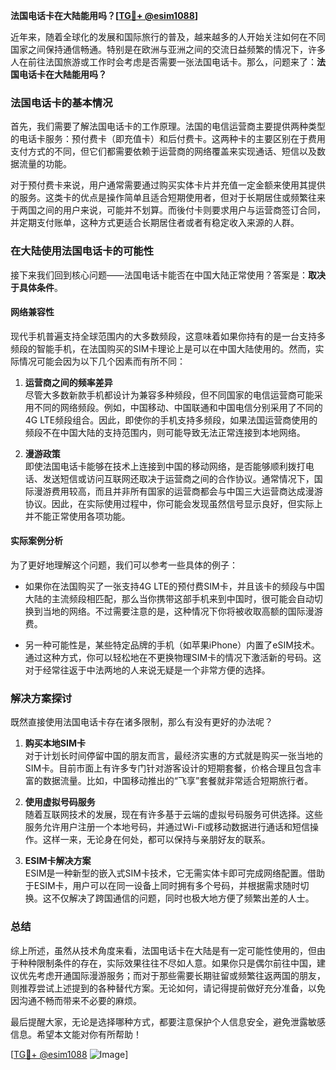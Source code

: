 **法国电话卡在大陆能用吗？[[TG💪+ @esim1088](https://t.me/s/esim1088)]**

近年来，随着全球化的发展和国际旅行的普及，越来越多的人开始关注如何在不同国家之间保持通信畅通。特别是在欧洲与亚洲之间的交流日益频繁的情况下，许多人在前往法国旅游或工作时会考虑是否需要一张法国电话卡。那么，问题来了：**法国电话卡在大陆能用吗？**

### 法国电话卡的基本情况

首先，我们需要了解法国电话卡的工作原理。法国的电信运营商主要提供两种类型的电话卡服务：预付费卡（即充值卡）和后付费卡。这两种卡的主要区别在于费用支付方式的不同，但它们都需要依赖于运营商的网络覆盖来实现通话、短信以及数据流量的功能。

对于预付费卡来说，用户通常需要通过购买实体卡片并充值一定金额来使用其提供的服务。这类卡的优点是操作简单且适合短期使用者，但对于长期居住或频繁往来于两国之间的用户来说，可能并不划算。而後付卡则要求用户与运营商签订合同，并定期支付账单，这种方式更适合长期居住者或者有稳定收入来源的人群。

### 在大陆使用法国电话卡的可能性

接下来我们回到核心问题——法国电话卡能否在中国大陆正常使用？答案是：**取决于具体条件**。

#### 网络兼容性

现代手机普遍支持全球范围内的大多数频段，这意味着如果你持有的是一台支持多频段的智能手机，在法国购买的SIM卡理论上是可以在中国大陆使用的。然而，实际情况可能会因为以下几个因素而有所不同：

1. **运营商之间的频率差异**  
   尽管大多数新款手机都设计为兼容多种频段，但不同国家的电信运营商可能采用不同的网络频段。例如，中国移动、中国联通和中国电信分别采用了不同的4G LTE频段组合。因此，即使你的手机支持多频段，如果法国运营商使用的频段不在中国大陆的支持范围内，则可能导致无法正常连接到本地网络。

2. **漫游政策**  
   即使法国电话卡能够在技术上连接到中国的移动网络，是否能够顺利拨打电话、发送短信或访问互联网还取决于运营商之间的合作协议。通常情况下，国际漫游费用较高，而且并非所有国家的运营商都会与中国三大运营商达成漫游协议。因此，在实际使用过程中，你可能会发现虽然信号显示良好，但实际上并不能正常使用各项功能。

#### 实际案例分析

为了更好地理解这个问题，我们可以参考一些具体的例子：

- 如果你在法国购买了一张支持4G LTE的预付费SIM卡，并且该卡的频段与中国大陆的主流频段相匹配，那么当你携带这部手机来到中国时，很可能会自动切换到当地的网络。不过需要注意的是，这种情况下你将被收取高额的国际漫游费。
  
- 另一种可能性是，某些特定品牌的手机（如苹果iPhone）内置了eSIM技术。通过这种方式，你可以轻松地在不更换物理SIM卡的情况下激活新的号码。这对于经常往返于中法两地的人来说无疑是一个非常方便的选择。

### 解决方案探讨

既然直接使用法国电话卡存在诸多限制，那么有没有更好的办法呢？

1. **购买本地SIM卡**  
   对于计划长时间停留中国的朋友而言，最经济实惠的方式就是购买一张当地的SIM卡。目前市面上有许多专门针对游客设计的短期套餐，价格合理且包含丰富的数据流量。比如，中国移动推出的“飞享”套餐就非常适合短期旅行者。

2. **使用虚拟号码服务**  
   随着互联网技术的发展，现在有许多基于云端的虚拟号码服务可供选择。这些服务允许用户注册一个本地号码，并通过Wi-Fi或移动数据进行通话和短信操作。这样一来，无论身在何处，都可以保持与亲朋好友的联系。

3. **ESIM卡解决方案**  
   ESIM是一种新型的嵌入式SIM卡技术，它无需实体卡即可完成网络配置。借助于ESIM卡，用户可以在同一设备上同时拥有多个号码，并根据需求随时切换。这不仅解决了跨国通信的问题，同时也极大地方便了频繁出差的人士。

### 总结

综上所述，虽然从技术角度来看，法国电话卡在大陆是有一定可能性使用的，但由于种种限制条件的存在，实际效果往往不尽如人意。如果你只是偶尔前往中国，建议优先考虑开通国际漫游服务；而对于那些需要长期驻留或频繁往返两国的朋友，则推荐尝试上述提到的各种替代方案。无论如何，请记得提前做好充分准备，以免因沟通不畅而带来不必要的麻烦。

最后提醒大家，无论是选择哪种方式，都要注意保护个人信息安全，避免泄露敏感信息。希望本文能对你有所帮助！

[[TG💪+ @esim1088](https://t.me/s/esim1088) ![Image](https://i.postimg.cc/4NQfJmqS/Snipaste-2025-05-13-00-14-12.png)]